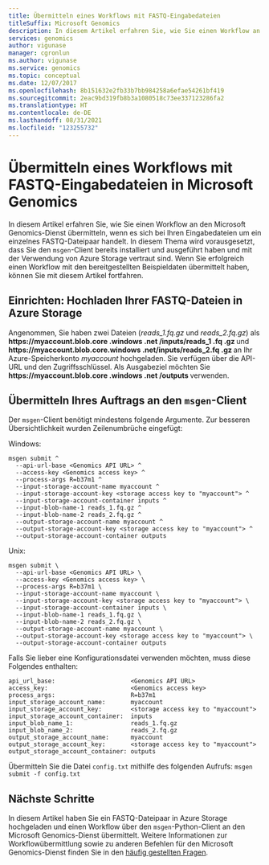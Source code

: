 ```yaml
---
title: Übermitteln eines Workflows mit FASTQ-Eingabedateien
titleSuffix: Microsoft Genomics
description: In diesem Artikel erfahren Sie, wie Sie einen Workflow an den Microsoft Genomics-Dienst übermitteln, wenn es sich bei Ihren Eingabedateien um ein einzelnes FASTQ-Dateipaar handelt.
services: genomics
author: vigunase
manager: cgronlun
ms.author: vigunase
ms.service: genomics
ms.topic: conceptual
ms.date: 12/07/2017
ms.openlocfilehash: 8b151632e2fb33b7bb984258a6efae54261bf419
ms.sourcegitcommit: 2eac9bd319fb8b3a1080518c73ee337123286fa2
ms.translationtype: HT
ms.contentlocale: de-DE
ms.lasthandoff: 08/31/2021
ms.locfileid: "123255732"
---
```

# <a name="submit-a-workflow-using-fastq-file-inputs-in-microsoft-genomics"></a>Übermitteln eines Workflows mit FASTQ-Eingabedateien in Microsoft Genomics

In diesem Artikel erfahren Sie, wie Sie einen Workflow an den Microsoft Genomics-Dienst übermitteln, wenn es sich bei Ihren Eingabedateien um ein einzelnes FASTQ-Dateipaar handelt. In diesem Thema wird vorausgesetzt, dass Sie den `msgen`-Client bereits installiert und ausgeführt haben und mit der Verwendung von Azure Storage vertraut sind. Wenn Sie erfolgreich einen Workflow mit den bereitgestellten Beispieldaten übermittelt haben, können Sie mit diesem Artikel fortfahren. 

## <a name="set-up-upload-your-fastq-files-to-azure-storage"></a>Einrichten: Hochladen Ihrer FASTQ-Dateien in Azure Storage
Angenommen, Sie haben zwei Dateien (*reads_1.fq.gz* und *reads_2.fq.gz*) als **https://<span></span>myaccount.blob.core <span></span>.windows <span></span>.net <span></span>/inputs/reads_1 <span></span>.fq <span></span>.gz <span></span>** und **https://<span></span>myaccount.blob.core.<span></span>windows <span></span>.net/<span></span>inputs/<span></span>reads_2.fq <span></span>.gz <span></span>** an Ihr Azure-Speicherkonto *myaccount* hochgeladen. Sie verfügen über die API-URL und den Zugriffsschlüssel. Als Ausgabeziel möchten Sie **https://<span></span>myaccount.blob.core <span></span>.windows <span></span>.net <span></span>/outputs <span></span>** verwenden.


## <a name="submit-your-job-to-the-msgen-client"></a>Übermitteln Ihres Auftrags an den `msgen`-Client 

Der `msgen`-Client benötigt mindestens folgende Argumente. Zur besseren Übersichtlichkeit wurden Zeilenumbrüche eingefügt:

Windows:

```
msgen submit ^
  --api-url-base <Genomics API URL> ^
  --access-key <Genomics access key> ^
  --process-args R=b37m1 ^
  --input-storage-account-name myaccount ^
  --input-storage-account-key <storage access key to "myaccount"> ^
  --input-storage-account-container inputs ^
  --input-blob-name-1 reads_1.fq.gz ^
  --input-blob-name-2 reads_2.fq.gz ^
  --output-storage-account-name myaccount ^
  --output-storage-account-key <storage access key to "myaccount"> ^
  --output-storage-account-container outputs
```

Unix:

```
msgen submit \
  --api-url-base <Genomics API URL> \
  --access-key <Genomics access key> \
  --process-args R=b37m1 \
  --input-storage-account-name myaccount \
  --input-storage-account-key <storage access key to "myaccount"> \
  --input-storage-account-container inputs \
  --input-blob-name-1 reads_1.fq.gz \
  --input-blob-name-2 reads_2.fq.gz \
  --output-storage-account-name myaccount \
  --output-storage-account-key <storage access key to "myaccount"> \
  --output-storage-account-container outputs
```


Falls Sie lieber eine Konfigurationsdatei verwenden möchten, muss diese Folgendes enthalten:

```
api_url_base:                     <Genomics API URL>
access_key:                       <Genomics access key>
process_args:                     R=b37m1
input_storage_account_name:       myaccount
input_storage_account_key:        <storage access key to "myaccount">
input_storage_account_container:  inputs
input_blob_name_1:                reads_1.fq.gz
input_blob_name_2:                reads_2.fq.gz
output_storage_account_name:      myaccount
output_storage_account_key:       <storage access key to "myaccount">
output_storage_account_container: outputs
```

Übermitteln Sie die Datei `config.txt` mithilfe des folgenden Aufrufs: `msgen submit -f config.txt`

## <a name="next-steps"></a>Nächste Schritte
In diesem Artikel haben Sie ein FASTQ-Dateipaar in Azure Storage hochgeladen und einen Workflow über den `msgen`-Python-Client an den Microsoft Genomics-Dienst übermittelt. Weitere Informationen zur Workflowübermittlung sowie zu anderen Befehlen für den Microsoft Genomics-Dienst finden Sie in den [häufig gestellten Fragen](frequently-asked-questions-genomics.yml). 
